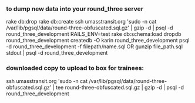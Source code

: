 ### to dump new data into your round_three server
rake db:drop
rake db:create
ssh umasstransit.org 'sudo -n cat /var/lib/pgsql/data/round-three-obfuscated.sql.gz' | gzip -d | psql -d round_three_development
RAILS_ENV=test rake db:schema:load
dropdb round_three_development
createdb -O karin round_three_development
psql -d round_three_development -f filepath/name.sql
OR
gunzip file_path.sql stdout | psql -d round_three_development

### downloaded copy to upload to box for trainees:
ssh umasstransit.org 'sudo -n cat /var/lib/pgsql/data/round-three-obfuscated.sql.gz' | tee round-three-obfuscated.sql.gz | gzip -d | psql -d round_three_development
